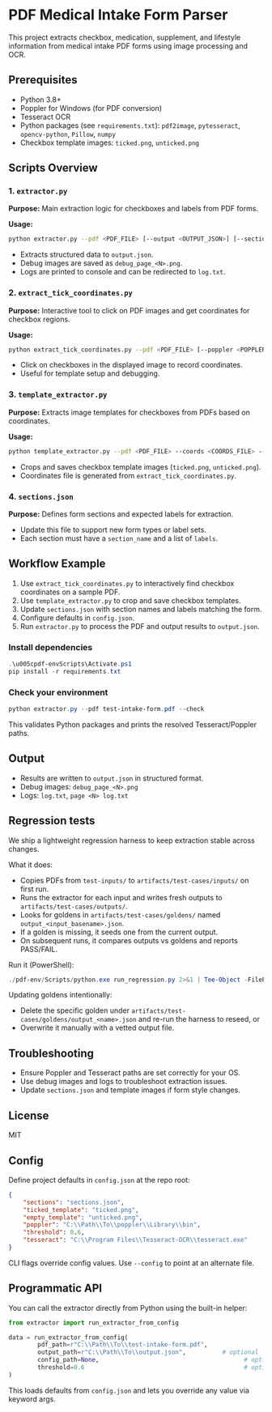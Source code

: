 # PDF Medical Intake Form Parser

This project extracts checkbox, medication, supplement, and lifestyle information from medical intake PDF forms using image processing and OCR.

## Prerequisites
- Python 3.8+
- Poppler for Windows (for PDF conversion)
- Tesseract OCR
- Python packages (see `requirements.txt`): `pdf2image`, `pytesseract`, `opencv-python`, `Pillow`, `numpy`
- Checkbox template images: `ticked.png`, `unticked.png`

## Scripts Overview

### 1. `extractor.py`
**Purpose:** Main extraction logic for checkboxes and labels from PDF forms.

**Usage:**
```sh
python extractor.py --pdf <PDF_FILE> [--output <OUTPUT_JSON>] [--sections <SECTIONS_JSON>] [--ticked_template <TICKED_IMG>] [--empty_template <EMPTY_IMG>] [--poppler <POPPLER_PATH>] [--threshold <MATCH_THRESHOLD>] [--config <CONFIG_JSON>]
```
- Extracts structured data to `output.json`.
- Debug images are saved as `debug_page_<N>.png`.
- Logs are printed to console and can be redirected to `log.txt`.

### 2. `extract_tick_coordinates.py`
**Purpose:** Interactive tool to click on PDF images and get coordinates for checkbox regions.

**Usage:**
```sh
python extract_tick_coordinates.py --pdf <PDF_FILE> [--poppler <POPPLER_PATH>]
```
- Click on checkboxes in the displayed image to record coordinates.
- Useful for template setup and debugging.

### 3. `template_extractor.py`
**Purpose:** Extracts image templates for checkboxes from PDFs based on coordinates.

**Usage:**
```sh
python template_extractor.py --pdf <PDF_FILE> --coords <COORDS_FILE> --output <OUTPUT_IMG>
```
- Crops and saves checkbox template images (`ticked.png`, `unticked.png`).
- Coordinates file is generated from `extract_tick_coordinates.py`.

### 4. `sections.json`
**Purpose:** Defines form sections and expected labels for extraction.

- Update this file to support new form types or label sets.
- Each section must have a `section_name` and a list of `labels`.

## Workflow Example
1. Use `extract_tick_coordinates.py` to interactively find checkbox coordinates on a sample PDF.
2. Use `template_extractor.py` to crop and save checkbox templates.
3. Update `sections.json` with section names and labels matching the form.
4. Configure defaults in `config.json`.
5. Run `extractor.py` to process the PDF and output results to `output.json`.

### Install dependencies
```powershell
.\u005cpdf-envScripts\Activate.ps1
pip install -r requirements.txt
```

### Check your environment
```powershell
python extractor.py --pdf test-intake-form.pdf --check
```
This validates Python packages and prints the resolved Tesseract/Poppler paths.

## Output
- Results are written to `output.json` in structured format.
- Debug images: `debug_page_<N>.png`
- Logs: `log.txt`, `page <N> log.txt`

## Regression tests
We ship a lightweight regression harness to keep extraction stable across changes.

What it does:
- Copies PDFs from `test-inputs/` to `artifacts/test-cases/inputs/` on first run.
- Runs the extractor for each input and writes fresh outputs to `artifacts/test-cases/outputs/`.
- Looks for goldens in `artifacts/test-cases/goldens/` named `output_<input_basename>.json`.
- If a golden is missing, it seeds one from the current output.
- On subsequent runs, it compares outputs vs goldens and reports PASS/FAIL.

Run it (PowerShell):
```powershell
./pdf-env/Scripts/python.exe run_regression.py 2>&1 | Tee-Object -FilePath artifacts/log_regression.txt
```

Updating goldens intentionally:
- Delete the specific golden under `artifacts/test-cases/goldens/output_<name>.json` and re-run the harness to reseed, or
- Overwrite it manually with a vetted output file.

## Troubleshooting
- Ensure Poppler and Tesseract paths are set correctly for your OS.
- Use debug images and logs to troubleshoot extraction issues.
- Update `sections.json` and template images if form style changes.

## License
MIT

## Config
Define project defaults in `config.json` at the repo root:
```json
{
	"sections": "sections.json",
	"ticked_template": "ticked.png",
	"empty_template": "unticked.png",
	"poppler": "C:\\Path\\To\\poppler\\Library\\bin",
	"threshold": 0.6,
	"tesseract": "C:\\Program Files\\Tesseract-OCR\\tesseract.exe"
}
```
CLI flags override config values. Use `--config` to point at an alternate file.

## Programmatic API
You can call the extractor directly from Python using the built-in helper:
```python
from extractor import run_extractor_from_config

data = run_extractor_from_config(
		pdf_path=r"C:\\Path\\To\\test-intake-form.pdf",
		output_path=r"C:\\Path\\To\\output.json",          # optional
		config_path=None,                                        # optional, defaults to repo config.json
		threshold=0.6                                            # optional override
)
```
This loads defaults from `config.json` and lets you override any value via keyword args.
